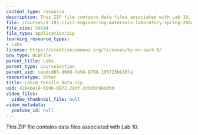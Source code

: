 ```yaml
---
content_type: resource
description: This ZIP file contains data files associated with Lab 10.
file: /courses/1-103-civil-engineering-materials-laboratory-spring-2004/42046e18659b007228df2c91bc969dbd_Lab10_Tensile_Data.zip
file_size: 56544
file_type: application/zip
learning_resource_types:
- Labs
license: https://creativecommons.org/licenses/by-nc-sa/4.0/
ocw_type: OCWFile
parent_title: Labs
parent_type: CourseSection
parent_uid: ceadcd63-d6dd-fe94-8798-195723bb10fa
resourcetype: Other
title: Lab10_Tensile_Data.zip
uid: 42046e18-659b-0072-28df-2c91bc969dbd
video_files:
  video_thumbnail_file: null
video_metadata:
  youtube_id: null
---
```

This ZIP file contains data files associated with Lab 10.
